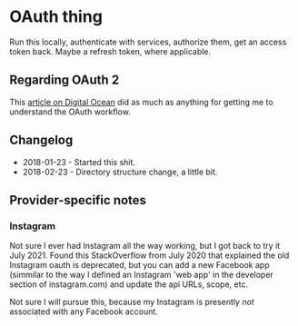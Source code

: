 # OAuth thing

Run this locally, authenticate with services, authorize them, get an access token back. Maybe a refresh token, where applicable.

## Regarding OAuth 2

This [article on Digital Ocean](https://www.digitalocean.com/community/tutorials/an-introduction-to-oauth-2) did as much as anything for getting me to understand the OAuth workflow.

## Changelog

- 2018-01-23 - Started this shit.
- 2018-02-23 - Directory structure change, a little bit.

## Provider-specific notes

### Instagram

Not sure I ever had Instagram all the way working, but I got back to try it July 2021. Found this StackOverflow from July 2020 that explained the old Instagram oauth is deprecated, but you can add a new Facebook app (simmilar to the way I defined an Instagram 'web app' in the developer section of instagram.com) and update the api URLs, scope, etc.

Not sure I will pursue this, because my Instagram is presently *not* associated with any Facebook account.